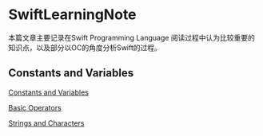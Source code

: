 # SwiftLearningNote

本篇文章主要记录在Swift Programming Language 阅读过程中认为比较重要的知识点，以及部分以OC的角度分析Swift的过程。

## Constants and Variables

[Constants and Variables](https://github.com/LeeWongSnail/SwiftLearningNote/blob/main/Constants%20and%20Variables.md)

[Basic Operators](https://github.com/LeeWongSnail/SwiftLearningNote/blob/main/Note/Basic%20Operators.md)

[Strings and Characters](https://github.com/LeeWongSnail/SwiftLearningNote/blob/main/Note/Strings%20and%20Characters.md)



